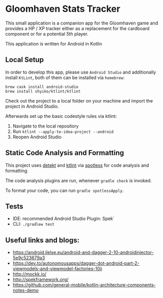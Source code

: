 # Gloomhaven Stats Tracker

This small application is a companion app for the Gloomhaven game and provides a HP / XP tracker either as a replacement
for the cardboard component or for a potential 5th player.

This application is written for Android in Kotlin

## Local Setup

In order to develop this app, please use `Android Studio` and additionally install `KtLint`, both of them can be
installed via `homebrew`:

    brew cask install android-studio
    brew install shyiko/ktlint/ktlint

Check out the project to a local folder on your machine and import the project in Android Studio.

Afterwards set up the basic codestyle rules via ktlint:

1. Navigate to the local repository
2. Run `ktlint --apply-to-idea-project --android`
3. Reopen Android Studio

## Static Code Analysis and Formatting

This project uses [detekt](https://github.com/arturbosch/detekt) and [ktlint](https://github.com/shyiko/ktlint) via [spotless](https://github.com/diffplug/spotless/tree/master/plugin-gradle) for code analysis and formatting.

The code analysis plugins are run, whenever `gradle check` is invoked.

To format your code, you can run `gradle spotlessApply`.


## Tests

- IDE: recommended Android Studio Plugin: Spek`
- CLI: `./gradlew test`


## Useful links and blogs:

- https://android.jlelse.eu/android-and-dagger-2-10-androidinjector-5e9c523679a3
- https://dev.to/autonomousapps/dagger-dot-android-part-2-viewmodels-and-viewmodel-factories-10ii
- http://mockk.io/
- http://spekframework.org/
- https://github.com/general-mobile/kotlin-architecture-components-notes-demo
